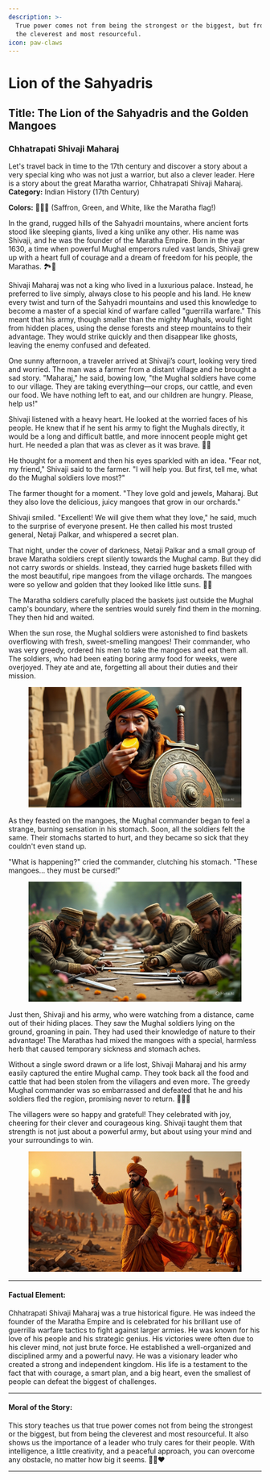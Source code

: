 ```yaml
---
description: >-
  True power comes not from being the strongest or the biggest, but from being
  the cleverest and most resourceful.
icon: paw-claws
---
```


# Lion of the Sahyadris

## **Title:** The Lion of the Sahyadris and the Golden Mangoes

### Chhatrapati Shivaji Maharaj

Let's travel back in time to the 17th century and discover a story about a very special king who was not just a warrior, but also a clever leader. Here is a story about the great Maratha warrior, Chhatrapati Shivaji Maharaj. **Category:** Indian History (17th Century)

**Colors:** 🧡💚🤍 (Saffron, Green, and White, like the Maratha flag!)

In the grand, rugged hills of the Sahyadri mountains, where ancient forts stood like sleeping giants, lived a king unlike any other. His name was Shivaji, and he was the founder of the Maratha Empire. Born in the year 1630, a time when powerful Mughal emperors ruled vast lands, Shivaji grew up with a heart full of courage and a dream of freedom for his people, the Marathas. 🏞️👑

Shivaji Maharaj was not a king who lived in a luxurious palace. Instead, he preferred to live simply, always close to his people and his land. He knew every twist and turn of the Sahyadri mountains and used this knowledge to become a master of a special kind of warfare called "guerrilla warfare." This meant that his army, though smaller than the mighty Mughals, would fight from hidden places, using the dense forests and steep mountains to their advantage. They would strike quickly and then disappear like ghosts, leaving the enemy confused and defeated.

One sunny afternoon, a traveler arrived at Shivaji’s court, looking very tired and worried. The man was a farmer from a distant village and he brought a sad story. "Maharaj," he said, bowing low, "the Mughal soldiers have come to our village. They are taking everything—our crops, our cattle, and even our food. We have nothing left to eat, and our children are hungry. Please, help us!"

Shivaji listened with a heavy heart. He looked at the worried faces of his people. He knew that if he sent his army to fight the Mughals directly, it would be a long and difficult battle, and more innocent people might get hurt. He needed a plan that was as clever as it was brave. 🧠💡

He thought for a moment and then his eyes sparkled with an idea. "Fear not, my friend," Shivaji said to the farmer. "I will help you. But first, tell me, what do the Mughal soldiers love most?"

The farmer thought for a moment. "They love gold and jewels, Maharaj. But they also love the delicious, juicy mangoes that grow in our orchards."

Shivaji smiled. "Excellent! We will give them what they love," he said, much to the surprise of everyone present. He then called his most trusted general, Netaji Palkar, and whispered a secret plan.

That night, under the cover of darkness, Netaji Palkar and a small group of brave Maratha soldiers crept silently towards the Mughal camp. But they did not carry swords or shields. Instead, they carried huge baskets filled with the most beautiful, ripe mangoes from the village orchards. The mangoes were so yellow and golden that they looked like little suns. 🥭✨

The Maratha soldiers carefully placed the baskets just outside the Mughal camp's boundary, where the sentries would surely find them in the morning. They then hid and waited.

When the sun rose, the Mughal soldiers were astonished to find baskets overflowing with fresh, sweet-smelling mangoes! Their commander, who was very greedy, ordered his men to take the mangoes and eat them all. The soldiers, who had been eating boring army food for weeks, were overjoyed. They ate and ate, forgetting all about their duties and their mission.

<figure><img src="../../.gitbook/assets/a_rough_tough_hard_looking_brave_mughal_soldiers.jpeg" alt=""><figcaption></figcaption></figure>

As they feasted on the mangoes, the Mughal commander began to feel a strange, burning sensation in his stomach. Soon, all the soldiers felt the same. Their stomachs started to hurt, and they became so sick that they couldn't even stand up.

"What is happening?" cried the commander, clutching his stomach. "These mangoes... they must be cursed!"

<figure><img src="../../.gitbook/assets/after_eating_mongos_the_tough_mughal.jpeg" alt=""><figcaption></figcaption></figure>

Just then, Shivaji and his army, who were watching from a distance, came out of their hiding places. They saw the Mughal soldiers lying on the ground, groaning in pain. They had used their knowledge of nature to their advantage! The Marathas had mixed the mangoes with a special, harmless herb that caused temporary sickness and stomach aches.

Without a single sword drawn or a life lost, Shivaji Maharaj and his army easily captured the entire Mughal camp. They took back all the food and cattle that had been stolen from the villagers and even more. The greedy Mughal commander was so embarrassed and defeated that he and his soldiers fled the region, promising never to return. 🏃‍♂️💨

The villagers were so happy and grateful! They celebrated with joy, cheering for their clever and courageous king. Shivaji taught them that strength is not just about a powerful army, but about using your mind and your surroundings to win.

<figure><img src="../../.gitbook/assets/chhatrapati_shivaji_maharaj_wins.jpeg" alt=""><figcaption></figcaption></figure>

***

#### **Factual Element:**

Chhatrapati Shivaji Maharaj was a true historical figure. He was indeed the founder of the Maratha Empire and is celebrated for his brilliant use of guerrilla warfare tactics to fight against larger armies. He was known for his love of his people and his strategic genius. His victories were often due to his clever mind, not just brute force. He established a well-organized and disciplined army and a powerful navy. He was a visionary leader who created a strong and independent kingdom. His life is a testament to the fact that with courage, a smart plan, and a big heart, even the smallest of people can defeat the biggest of challenges.

***

#### **Moral of the Story:**

This story teaches us that true power comes not from being the strongest or the biggest, but from being the cleverest and most resourceful. It also shows us the importance of a leader who truly cares for their people. With intelligence, a little creativity, and a peaceful approach, you can overcome any obstacle, no matter how big it seems. 🧠💪❤️

***
